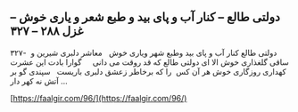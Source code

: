 ## دولتی طالع – کنار آب و پای بید و طبع شعر و یاری خوش – غزل ۲۸۸ – ۳۲۷


۳۲۷-  دولتی طالع کنار آب و پای بید وطبع شهر ویاری خوش   معاشر دلبری شیرین و ساقی گلغذاری خوش الا ای دولتی طالع که قد روقت می دانی     گوارا بادت این عشرت کهداری روزگاری خوش هر آن کس  را که برخاطر زعشق دلبری باریست   سپندی گو بر آتش نه کهر دار &#8230;

[https://faalgir.com/96/](https://faalgir.com/96/) 